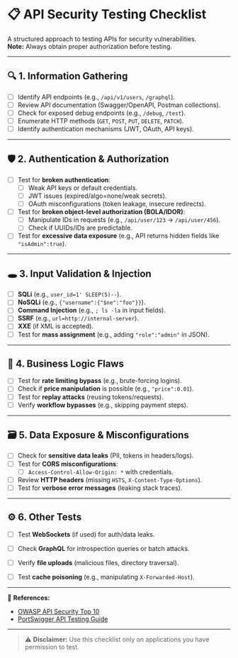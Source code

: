 # 📋 API Security Testing Checklist

A structured approach to testing APIs for security vulnerabilities.  
**Note:** Always obtain proper authorization before testing.

---

## 🔍 **1. Information Gathering**
- [ ] Identify API endpoints (e.g., `/api/v1/users`, `/graphql`).
- [ ] Review API documentation (Swagger/OpenAPI, Postman collections).
- [ ] Check for exposed debug endpoints (e.g., `/debug`, `/test`).
- [ ] Enumerate HTTP methods (`GET`, `POST`, `PUT`, `DELETE`, `PATCH`).
- [ ] Identify authentication mechanisms (JWT, OAuth, API keys).

---

## 🛡️ **2. Authentication & Authorization**
- [ ] Test for **broken authentication**:
  - [ ] Weak API keys or default credentials.
  - [ ] JWT issues (expired/algo=none/weak secrets).
  - [ ] OAuth misconfigurations (token leakage, insecure redirects).
- [ ] Test for **broken object-level authorization (BOLA/IDOR)**:
  - [ ] Manipulate IDs in requests (e.g., `/api/user/123` → `/api/user/456`).
  - [ ] Check if UUIDs/IDs are predictable.
- [ ] Test for **excessive data exposure** (e.g., API returns hidden fields like `"isAdmin":true`).

---

## 🕳️ **3. Input Validation & Injection**
- [ ] **SQLi** (e.g., `user_id=1' SLEEP(5)--`).
- [ ] **NoSQLi** (e.g., `{"username":{"$ne":"foo"}}`).
- [ ] **Command Injection** (e.g., `; ls -la` in input fields).
- [ ] **SSRF** (e.g., `url=http://internal-server`).
- [ ] **XXE** (if XML is accepted).
- [ ] Test for **mass assignment** (e.g., adding `"role":"admin"` in JSON).

---

## 🔗 **4. Business Logic Flaws**
- [ ] Test for **rate limiting bypass** (e.g., brute-forcing logins).
- [ ] Check if **price manipulation** is possible (e.g., `"price":0.01`).
- [ ] Test for **replay attacks** (reusing tokens/requests).
- [ ] Verify **workflow bypasses** (e.g., skipping payment steps).

---

## 🗃️ **5. Data Exposure & Misconfigurations**
- [ ] Check for **sensitive data leaks** (PII, tokens in headers/logs).
- [ ] Test for **CORS misconfigurations**:
  - [ ] `Access-Control-Allow-Origin: *` with credentials.
- [ ] Review **HTTP headers** (missing `HSTS`, `X-Content-Type-Options`).
- [ ] Test for **verbose error messages** (leaking stack traces).

---

## ⚙️ **6. Other Tests**
- [ ] Test **WebSockets** (if used) for auth/data leaks.
- [ ] Check **GraphQL** for introspection queries or batch attacks.
- [ ] Verify **file uploads** (malicious files, directory traversal).
- [ ] Test **cache poisoning** (e.g., manipulating `X-Forwarded-Host`).


---

🔐 **References:**  
- [OWASP API Security Top 10](https://owasp.org/www-project-api-security/)  
- [PortSwigger API Testing Guide](https://portswigger.net/web-security/api-security)

 ---

> ⚠️ **Disclaimer:** Use this checklist only on applications you have permission to test.
